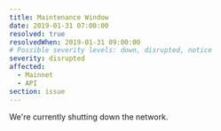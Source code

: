 ```yaml
---
title: Maintenance Window
date: 2019-01-31 07:00:00
resolved: true
resolvedWhen: 2019-01-31 09:00:00
# Possible severity levels: down, disrupted, notice
severity: disrupted
affected:
  - Mainnet
  - API
section: issue
---
```


We're currently shutting down the network.

